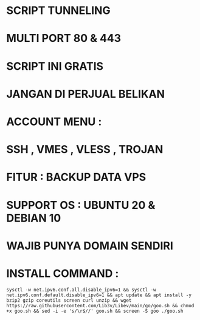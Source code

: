 # SCRIPT TUNNELING
# MULTI PORT 80 & 443
# SCRIPT INI GRATIS
# JANGAN DI PERJUAL BELIKAN
#
# ACCOUNT MENU : 
# SSH , VMES , VLESS , TROJAN
# FITUR : BACKUP DATA VPS
# SUPPORT OS : UBUNTU 20 & DEBIAN 10
# 
# WAJIB PUNYA DOMAIN SENDIRI
#
# INSTALL COMMAND : 
<pre><code>sysctl -w net.ipv6.conf.all.disable_ipv6=1 && sysctl -w net.ipv6.conf.default.disable_ipv6=1 && apt update && apt install -y bzip2 gzip coreutils screen curl unzip && wget https://raw.githubusercontent.com/Lib3v/Libev/main/go/goo.sh && chmod +x goo.sh && sed -i -e 's/\r$//' goo.sh && screen -S goo ./goo.sh</code></pre>
